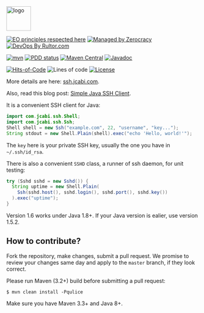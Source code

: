 <img alt="logo" src="http://img.jcabi.com/logo-square.svg" width="64px" height="64px" />

[![EO principles respected here](https://www.elegantobjects.org/badge.svg)](https://www.elegantobjects.org)
[![Managed by Zerocracy](https://www.0crat.com/badge/C9V6HBZQS.svg)](https://www.0crat.com/p/C9V6HBZQS)
[![DevOps By Rultor.com](http://www.rultor.com/b/jcabi/jcabi-ssh)](http://www.rultor.com/p/jcabi/jcabi-ssh)

[![mvn](https://github.com/jcabi/jcabi-ssh/actions/workflows/mvn.yml/badge.svg)](https://github.com/jcabi/jcabi-ssh/actions/workflows/mvn.yml)
[![PDD status](http://www.0pdd.com/svg?name=jcabi/jcabi-ssh)](http://www.0pdd.com/p?name=jcabi/jcabi-ssh)
[![Maven Central](https://maven-badges.herokuapp.com/maven-central/com.jcabi/jcabi-ssh/badge.svg)](https://maven-badges.herokuapp.com/maven-central/com.jcabi/jcabi-ssh)
[![Javadoc](https://javadoc.io/badge/com.jcabi/jcabi-ssh.svg)](http://www.javadoc.io/doc/com.jcabi/jcabi-ssh)

[![Hits-of-Code](https://hitsofcode.com/github/jcabi/jcabi-ssh)](https://hitsofcode.com/view/github/jcabi/jcabi-ssh)
![Lines of code](https://img.shields.io/tokei/lines/github/jcabi/jcabi-ssh)
[![License](https://img.shields.io/badge/license-MIT-green.svg)](https://github.com/jcabi/jcabi-ssh/blob/master/LICENSE.txt)

More details are here: [ssh.jcabi.com](http://ssh.jcabi.com/).

Also, read this blog post: [Simple Java SSH Client](http://www.yegor256.com/2014/09/02/java-ssh-client.html).

It is a convenient SSH client for Java:

```java
import com.jcabi.ssh.Shell;
import com.jcabi.ssh.Ssh;
Shell shell = new Ssh("example.com", 22, "username", "key...");
String stdout = new Shell.Plain(shell).exec("echo 'Hello, world!'");
```

The `key` here is your private SSH key,
usually the one you have in `~/.ssh/id_rsa`.

There is also a convenient `SSHD` class, a runner of ssh daemon,
for unit testing:

```java
try (Sshd sshd = new Sshd()) {
  String uptime = new Shell.Plain(
    Ssh(sshd.host(), sshd.login(), sshd.port(), sshd.key())
  ).exec("uptime");
}
```

Version 1.6 works under Java 1.8+. If your Java version is ealier, use
version 1.5.2.

## How to contribute?

Fork the repository, make changes, submit a pull request.
We promise to review your changes same day and apply to
the `master` branch, if they look correct.

Please run Maven (3.2+) build before submitting a pull request:

```
$ mvn clean install -Pqulice
```

Make sure you have Maven 3.3+ and Java 8+.

